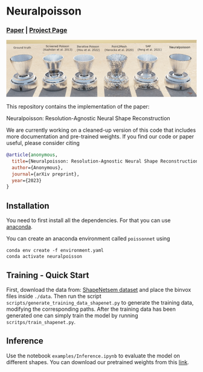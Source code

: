 # Neuralpoisson

### [**Paper**](https://arxiv.org/abs/2308.01766) | [**Project Page**](https://juliushege.com/poissonnet/)

![](./media/fcf9e348c54012082296d88107d065f6_250K.png)

This repository contains the implementation of the paper:

Neuralpoisson: Resolution-Agnostic Neural Shape Reconstruction

We are currently working on a cleaned-up version of this code that includes more documentation and pre-trained weights. If you find our code or paper useful, please consider citing
```bibtex
@article{anonymous,
  title={Neuralpoisson: Resolution-Agnostic Neural Shape Reconstruction},
  author={Anonymous},
  journal={arXiv preprint},
  year={2023}
}
```


## Installation

You need to first install all the dependencies. For that you can use [anaconda](https://www.anaconda.com/). 

You can create an anaconda environment called `poissonnet` using
```
conda env create -f environment.yaml
conda activate neuralpoisson
```

## Training - Quick Start

First, download the data from: [ShapeNetsem dataset](https://shapenet.org/download/shapenetsem) and place the binvox files inside `./data`. Then run the script `scripts/generate_training_data_shapenet.py` to generate the training data, modifying the corresponding paths. After the training data has been generated one can simply train the model by running `scritps/train_shapenet.py`.

## Inference

Use the notebook `examples/Inference.ipynb` to evaluate the model on different shapes. You can download our pretrained weights from this [link](https://drive.google.com/drive/folders/1mJqQeDr0lkieeYQdT2WNTBTHgtSdIEa-?usp=sharing).
